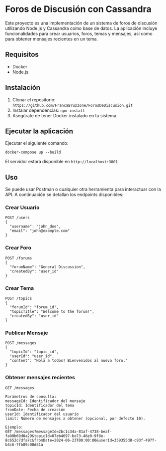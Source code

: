 # Foros de Discusión con Cassandra

Este proyecto es una implementación de un sistema de foros de discusión utilizando Node.js y Cassandra como base de datos. La aplicación incluye funcionalidades para crear usuarios, foros, temas y mensajes, así como para obtener mensajes recientes en un tema.

## Requisitos

- Docker
- Node.js

## Instalación

1. Clonar el repositorio: `https://github.com/FrancaBruzzone/ForosDeDiscusion.git`
2. Instalar dependencias: `npm install`
3. Asegúrate de tener Docker instalado en tu sistema.

## Ejecutar la aplicación

Ejecutar el siguiente comando:

```
docker-compose up --build
```

El servidor estará disponible en `http://localhost:3001`

## Uso

Se puede usar Postman o cualquier otra herramienta para interactuar con la API. A continuación se detallan los endpoints disponibles:

### Crear Usuario

```
POST /users
{
  "username": "john_doe",
  "email": "john@example.com"
}
```

### Crear Foro

```
POST /forums
{
  "forumName": "General Discussion",
  "createdBy": "user_id"
}
```

### Crear Tema

```
POST /topics
{
  "forumId": "forum_id",
  "topicTitle": "Welcome to the forum!",
  "createdBy": "user_id"
}
```

### Publicar Mensaje

```
POST /messages
{
  "topicId": "topic_id",
  "userId": "user_id",
  "content": "Hola a todos! Bienvenidos al nuevo foro."
}
```

### Obtener mensajes recientes

```
GET /messages

Parámetros de consulta:
messageId: Identificador del mensaje
topicId: Identificador del tema
fromDate: Fecha de creación
userId: Identificador del usuario
limit: Número de mensajes a obtener (opcional, por defecto 10).

Ejemplo:
GET /messages?messageId=2bc1c34a-81af-4738-beaf-fa00b60d0a29&topicId=07eb4697-be73-46e0-9f8e-8c652c7dfa7c&fromDate=2024-06-23T00:00:00&userId=359355d8-c93f-497f-b4c6-7fb89c00d81a
```
